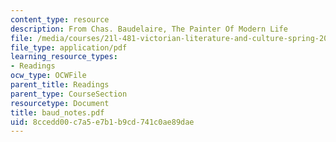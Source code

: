 ```yaml
---
content_type: resource
description: From Chas. Baudelaire, The Painter Of Modern Life
file: /media/courses/21l-481-victorian-literature-and-culture-spring-2003/8ccedd00c7a5e7b1b9cd741c0ae89dae_baud_notes.pdf
file_type: application/pdf
learning_resource_types:
- Readings
ocw_type: OCWFile
parent_title: Readings
parent_type: CourseSection
resourcetype: Document
title: baud_notes.pdf
uid: 8ccedd00-c7a5-e7b1-b9cd-741c0ae89dae
---
```

